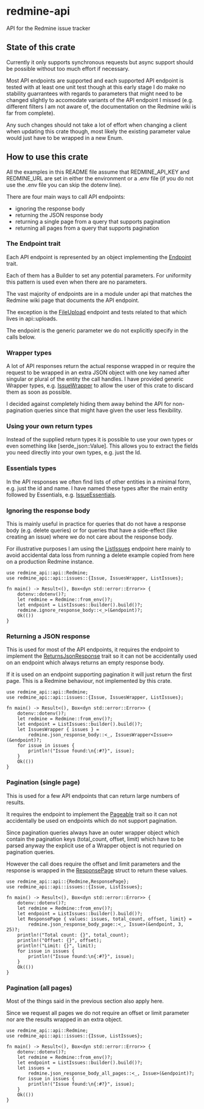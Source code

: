 # redmine-api

API for the Redmine issue tracker

## State of this crate

Currently it only supports synchronous requests but async support should
be possible without too much effort if necessary.

Most API endpoints are supported and each supported API endpoint is tested with
at least one unit test though at this early stage I do make no stability
guarrantees with regards to parameters that might need to be changed slightly
to accomodate variants of the API endpoint I missed (e.g. different filters I
am not aware of, the documentation on the Redmine wiki is far from complete).

Any such changes should not take a lot of effort when changing a client when
updating this crate though, most likely the existing parameter value would just
have to be wrapped in a new Enum.

## How to use this crate

All the examples in this README file assume that REDMINE\_API\_KEY and
REDMINE\_URL are set in either the environment or a .env file (if you do not use
the .env file you can skip the dotenv line).

There are four main ways to call API endpoints:

* ignoring the response body
* returning the JSON response body
* returning a single page from a query that supports pagination
* returning all pages from a query that supports pagination

### The Endpoint trait

Each API endpoint is represented by an object implementing the [Endpoint](api::Endpoint) trait.

Each of them has a Builder to set any potential parameters. For uniformity this
pattern is used even when there are no parameters.

The vast majority of endpoints are in a module under api that matches the
Redmine wiki page that documents the API endpoint.

The exception is the [FileUpload](api::uploads::UploadFile) endpoint
and tests related to that which lives in api::uploads.

The endpoint is the generic parameter we do not explicitly specify in the calls
below.

### Wrapper types

A lot of API responses return the actual response wrapped in or require the
request to be wrapped in an extra JSON object with one key named after singular
or plural of the entity the call handles. I have provided generic Wrapper types,
e.g. [IssueWrapper](api::issues::IssueWrapper) to allow the user
of this crate to discard them as soon as possible.

I decided against completely hiding them away behind the API for non-pagination
queries since that might have given the user less flexibility.

### Using your own return types

Instead of the supplied return types it is possible to use your own types or
even something like [serde_json::Value]. This allows you to extract the fields
you need directly into your own types, e.g. just the Id.

### Essentials types

In the API responses we often find lists of other entities in a minimal form, e.g.
just the id and name. I have named these types after the main entity followed by
Essentials, e.g. [IssueEssentials](api::issues::IssueEssentials).

### Ignoring the response body

This is mainly useful in practice for queries that do not have a response body
(e.g. delete queries) or for queries that have a side-effect (like creating an
issue) where we do not care about the response body.

For illustrative purposes I am using the [ListIssues](api::issues::ListIssues)
endpoint here mainly to avoid accidental data loss from running
a delete example copied from here on a production Redmine instance.

```
use redmine_api::api::Redmine;
use redmine_api::api::issues::{Issue, IssuesWrapper, ListIssues};

fn main() -> Result<(), Box<dyn std::error::Error>> {
    dotenv::dotenv()?;
    let redmine = Redmine::from_env()?;
    let endpoint = ListIssues::builder().build()?;
    redmine.ignore_response_body::<_>(&endpoint)?;
    Ok(())
}
```

### Returning a JSON response

This is used for most of the API endpoints, it requires the endpoint to
implement the [ReturnsJsonResponse](api::ReturnsJsonResponse) trait
so it can not be accidentally used on an endpoint which always returns an empty
response body.

If it is used on an endpoint supporting pagination it will just return the first
page. This is a Redmine behaviour, not implemented by this crate.

```
use redmine_api::api::Redmine;
use redmine_api::api::issues::{Issue, IssuesWrapper, ListIssues};

fn main() -> Result<(), Box<dyn std::error::Error>> {
    dotenv::dotenv()?;
    let redmine = Redmine::from_env()?;
    let endpoint = ListIssues::builder().build()?;
    let IssuesWrapper { issues } =
        redmine.json_response_body::<_, IssuesWrapper<Issue>>(&endpoint)?;
    for issue in issues {
        println!("Issue found:\n{:#?}", issue);
    }
    Ok(())
}
```

### Pagination (single page)

This is used for a few API endpoints that can return large numbers of results.

It requires the endpoint to implement the [Pageable](api::Pageable)
trait so it can not accidentally be used on endpoints which do not support
pagination.

Since pagination queries always have an outer wrapper object which contain
the pagination keys (total\_count, offset, limit) which have to be parsed
anyway the explicit use of a Wrapper object is not requried on pagination
queries.

However the call does require the offset and limit parameters and the response
is wrapped in the [ResponsePage](api::ResponsePage) struct to
return these values.

```
use redmine_api::api::{Redmine,ResponsePage};
use redmine_api::api::issues::{Issue, ListIssues};

fn main() -> Result<(), Box<dyn std::error::Error>> {
    dotenv::dotenv()?;
    let redmine = Redmine::from_env()?;
    let endpoint = ListIssues::builder().build()?;
    let ResponsePage { values: issues, total_count, offset, limit} =
        redmine.json_response_body_page::<_, Issue>(&endpoint, 3, 25)?;
    println!("Total count: {}", total_count);
    println!("Offset: {}", offset);
    println!("Limit: {}", limit);
    for issue in issues {
        println!("Issue found:\n{:#?}", issue);
    }
    Ok(())
}
```

### Pagination (all pages)

Most of the things said in the previous section also apply here.

Since we request all pages we do not require an offset or limit parameter
nor are the results wrapped in an extra object.

```
use redmine_api::api::Redmine;
use redmine_api::api::issues::{Issue, ListIssues};

fn main() -> Result<(), Box<dyn std::error::Error>> {
    dotenv::dotenv()?;
    let redmine = Redmine::from_env()?;
    let endpoint = ListIssues::builder().build()?;
    let issues =
        redmine.json_response_body_all_pages::<_, Issue>(&endpoint)?;
    for issue in issues {
        println!("Issue found:\n{:#?}", issue);
    }
    Ok(())
}
```
